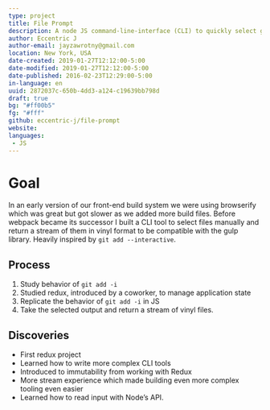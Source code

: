 ```yaml
---
type: project
title: File Prompt
description: A node JS command-line-interface (CLI) to quickly select group of commands to pipe to other sources.
author: Eccentric J
author-email: jayzawrotny@gmail.com
location: New York, USA
date-created: 2019-01-27T12:12:00-5:00
date-modified: 2019-01-27T12:12:00-5:00
date-published: 2016-02-23T12:29:00-5:00
in-language: en
uuid: 2872037c-650b-4dd3-a124-c19639bb798d
draft: true
bg: "#ff00b5"
fg: "#fff"
github: eccentric-j/file-prompt
website:
languages:
 - JS
---
```

# <span class="project__goal">Goal</span>

In an early version of our front-end build system we were using browserify which was great but got slower as we added more build files. Before webpack became its successor I built a CLI tool to select files manually and return a stream of them in vinyl format to be compatible with the gulp library. Heavily inspired by `git add --interactive`.

## <span class="project__process">Process</span>
1. Study behavior of `git add -i`
2. Studied redux, introduced by a coworker, to manage application state
3. Replicate the behavior of `git add -i` in JS
4. Take the selected output and return a stream of vinyl files.

## <span class="project__discoveries">Discoveries</span>
- First redux project
- Learned how to write more complex CLI tools
- Introduced to immutability from working with Redux
- More stream experience which made building even more complex tooling even easier
- Learned how to read input with Node&rsquo;s API.
